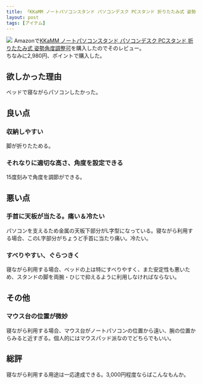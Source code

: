 ```yaml
---
title: 「KKaMM ノートパソコンスタンド パソコンデスク PCスタンド 折りたたみ式 姿勢角度調整可」をAmazon購入した
layout: post
tags: [アイテム]
---
```


<a class="is-pulled-right" target="_blank"  href="https://www.amazon.co.jp/gp/product/B072Q2RGZB/ref=as_li_tl?ie=UTF8&camp=247&creative=1211&creativeASIN=B072Q2RGZB&linkCode=as2&tag=tekiomomono-22&linkId=7512ae6ee4c9dcc2e77d079287bec4f2"><img border="0" src="//ws-fe.amazon-adsystem.com/widgets/q?_encoding=UTF8&MarketPlace=JP&ASIN=B072Q2RGZB&ServiceVersion=20070822&ID=AsinImage&WS=1&Format=_SL600&tag=tekiomomono-22" ></a><img src="//ir-jp.amazon-adsystem.com/e/ir?t=tekiomomono-22&l=am2&o=9&a=B072Q2RGZB" width="1" height="1" border="0" alt="" style="border:none !important; margin:0px !important;" />
Amazonで[KKaMM ノートパソコンスタンド パソコンデスク PCスタンド 折りたたみ式 姿勢角度調整可](https://www.amazon.co.jp/gp/product/B072Q2RGZB/ref=as_li_tl?ie=UTF8&camp=247&creative=1211&creativeASIN=B072Q2RGZB&linkCode=as2&tag=tekiomomono-22&linkId=7512ae6ee4c9dcc2e)を購入したのでそのレビュー。  
ちなみに2,980円、ポイントで購入した。

## 欲しかった理由
ベッドで寝ながらパソコンしたかった。

## 良い点
### 収納しやすい
脚が折りたためる。

### それなりに適切な高さ、角度を設定できる
15度刻みで角度を調節ができる。

## 悪い点

### 手首に天板が当たる。痛い＆冷たい
パソコンを支えるため金属の天板下部分がL字型になっている。寝ながら利用する場合、このL字部分がちょうど手首に当たり痛い。冷たい。

### すべりやすい、ぐらつきく
寝ながら利用する場合、ベッドの上は特にすべりやすく、また安定性も悪いため、スタンドの脚を両腕・ひじで抑えるように利用しなければならない。

## その他
### マウス台の位置が微妙
寝ながら利用する場合、マウス台がノートパソコンの位置から遠い、腕の位置からみると近すぎる。個人的にはマウスパッド派なのでどちらでもいい。

## 総評
寝ながら利用する用途は一応達成できる。3,000円程度ならばこんなもんか。
